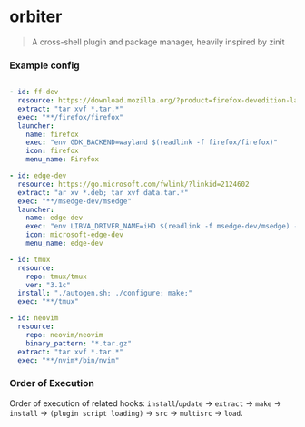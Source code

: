 # orbiter

> A cross-shell plugin and package manager, heavily inspired by zinit

### Example config

```yaml

- id: ff-dev
  resource: https://download.mozilla.org/?product=firefox-devedition-latest-ssl&os=linux64&lang=en-US
  extract: "tar xvf *.tar.*"
  exec: "**/firefox/firefox"
  launcher:
    name: firefox
    exec: "env GDK_BACKEND=wayland $(readlink -f firefox/firefox)"
    icon: firefox
    menu_name: Firefox

- id: edge-dev
  resource: https://go.microsoft.com/fwlink/?linkid=2124602
  extract: "ar xv *.deb; tar xvf data.tar.*"
  exec: "**/msedge-dev/msedge"
  launcher:
    name: edge-dev
    exec: "env LIBVA_DRIVER_NAME=iHD $(readlink -f msedge-dev/msedge) --enable-features=UseOzonePlatform --ozone-platform=wayland %U"
    icon: microsoft-edge-dev
    menu_name: edge-dev

- id: tmux
  resource:
    repo: tmux/tmux
    ver: "3.1c"
  install: "./autogen.sh; ./configure; make;"
  exec: "**/tmux"

- id: neovim
  resource:
    repo: neovim/neovim
    binary_pattern: "*.tar.gz"
  extract: "tar xvf *.tar.*"
  exec: "**/nvim*/bin/nvim"


```

### Order of Execution

Order of execution of related hooks: `install`/`update` -> `extract` -> `make` -> `install` -> `(plugin script loading)` -> `src` -> `multisrc` -> `load`.

